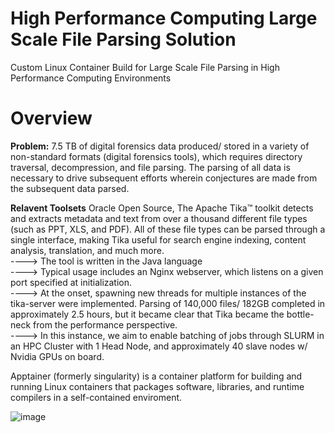# High Performance Computing Large Scale File Parsing Solution
Custom Linux Container Build for Large Scale File Parsing in High Performance Computing Environments

# Overview
**Problem:** 7.5 TB of digital forensics data produced/ stored in a variety of non-standard formats (digital forensics tools), which requires directory traversal, decompression, and file parsing. The parsing of all data is necessary to drive subsequent efforts wherein conjectures are made from the subsequent data parsed. 

**Relavent Toolsets** Oracle Open Source, The Apache Tika™ toolkit detects and extracts metadata and text from over a thousand different file types (such as PPT, XLS, and PDF). All of these file types can be parsed through a single interface, making Tika useful for search engine indexing, content analysis, translation, and much more. \
----> The tool is written in the Java language \
----> Typical usage includes an Nginx webserver, which listens on a given port specified at initialization. \
----> At the onset, spawning new threads for multiple instances of the tika-server were implemented. Parsing of 140,000 files/ 182GB completed in approximately 2.5 hours, but it became clear that Tika became the bottle-neck from the performance perspective. \
----> In this instance, we aim to enable batching of jobs through SLURM in an HPC Cluster with 1 Head Node, and approximately 40 slave nodes w/ Nvidia GPUs on board. 

Apptainer (formerly singularity) is a container platform for building and running Linux containers that packages software, libraries, and runtime compilers in a self-contained enviroment.

![image](https://github.com/alexander-labarge/hpc-tika-build/assets/103531175/945a382c-3488-4c65-a743-44f0a704c7a5)
